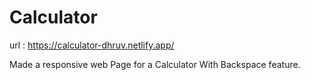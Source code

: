 # Calculator
url : https://calculator-dhruv.netlify.app/

Made a responsive web Page for a Calculator With Backspace feature.

